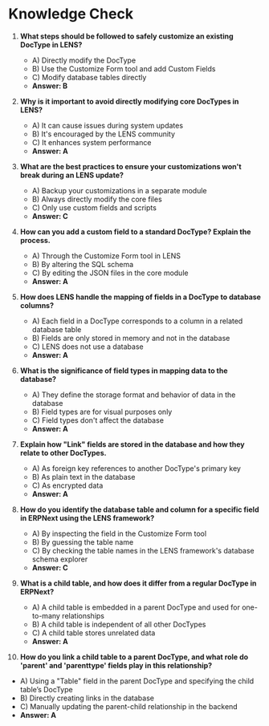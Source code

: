 # Knowledge Check

1.  **What steps should be followed to safely customize an existing DocType in LENS?**
    
    -   A) Directly modify the DocType
    -   B) Use the Customize Form tool and add Custom Fields
    -   C) Modify database tables directly
    -   **Answer: B**
2.  **Why is it important to avoid directly modifying core DocTypes in LENS?**
    
    -   A) It can cause issues during system updates
    -   B) It's encouraged by the LENS community
    -   C) It enhances system performance
    -   **Answer: A**
3.  **What are the best practices to ensure your customizations won't break during an LENS update?**
    
    -   A) Backup your customizations in a separate module
    -   B) Always directly modify the core files
    -   C) Only use custom fields and scripts
    -   **Answer: C**
4.  **How can you add a custom field to a standard DocType? Explain the process.**
    
    -   A) Through the Customize Form tool in LENS
    -   B) By altering the SQL schema
    -   C) By editing the JSON files in the core module
    -   **Answer: A**

5.  **How does LENS handle the mapping of fields in a DocType to database columns?**
    
    -   A) Each field in a DocType corresponds to a column in a related database table
    -   B) Fields are only stored in memory and not in the database
    -   C) LENS does not use a database
    -   **Answer: A**
6.  **What is the significance of field types in mapping data to the database?**
    
    -   A) They define the storage format and behavior of data in the database
    -   B) Field types are for visual purposes only
    -   C) Field types don't affect the database
    -   **Answer: A**
7.  **Explain how "Link" fields are stored in the database and how they relate to other DocTypes.**
    
    -   A) As foreign key references to another DocType's primary key
    -   B) As plain text in the database
    -   C) As encrypted data
    -   **Answer: A**
8.  **How do you identify the database table and column for a specific field in ERPNext using the LENS framework?**
    
    -   A) By inspecting the field in the Customize Form tool
    -   B) By guessing the table name
    -   C) By checking the table names in the LENS framework's database schema explorer
    -   **Answer: C**

9.  **What is a child table, and how does it differ from a regular DocType in ERPNext?**
    
    -   A) A child table is embedded in a parent DocType and used for one-to-many relationships
    -   B) A child table is independent of all other DocTypes
    -   C) A child table stores unrelated data
    -   **Answer: A**
10.  **How do you link a child table to a parent DocType, and what role do 'parent' and 'parenttype' fields play in this relationship?**
    

-   A) Using a "Table" field in the parent DocType and specifying the child table’s DocType
-   B) Directly creating links in the database
-   C) Manually updating the parent-child relationship in the backend
-   **Answer: A**
<!--stackedit_data:
eyJoaXN0b3J5IjpbMTAyOTA0MTE3NywxMzUzMzg5NTExXX0=
-->
